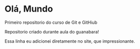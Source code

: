 # Olá, Mundo
 Primeiro repositorio do curso de Git e GitHiub

Repositorio criado durante aula do guanabara!

Essa linha eu adicionei diretamente no site, que impressionante. 
 